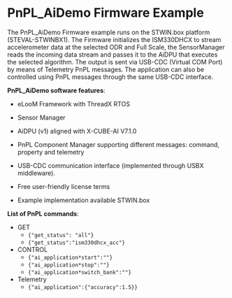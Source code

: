 # PnPL_AiDemo Firmware Example

The PnPL_AiDemo Firmware example runs on the STWIN.box platform (STEVAL-STWINBX1).
The Firmware initializes the ISM330DHCX to stream accelerometer data at the selected ODR and Full Scale, the SensorManager reads the incoming data stream and passes it to the AiDPU that executes the selected algorithm. The output is sent via USB-CDC (Virtual COM Port) by means of Telemetry PnPL messages.
The application can also be controlled using PnPL messages through the same USB-CDC interface.

**PnPL_AiDemo software features**:

- eLooM Framework with ThreadX RTOS

- Sensor Manager

- AiDPU (v1) aligned with X-CUBE-AI V7.1.0

- PnPL Component Manager supporting different messages: command, property and telemetry

- USB-CDC communication interface (implemented through USBX middleware).

- Free user-friendly license terms

- Example implementation available STWIN.box

**List of PnPL commands**:

- GET
  - ``{"get_status": "all"}``
  - ``{"get_status":"ism330dhcx_acc"}``
- CONTROL
  - ``{"ai_application*start":""}``
  - ``{"ai_application*stop":""}``
  - ``{"ai_application*switch_bank":""}``
- Telemetry
  - ``{"ai_application":{"accuracy":1.5}}``
